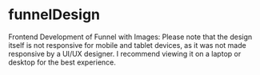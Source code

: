 # funnelDesign
Frontend Development of Funnel with Images: Please note that the design itself is not responsive for mobile and tablet devices, as it was not made responsive by a UI/UX designer. I recommend viewing it on a laptop or desktop for the best experience.
